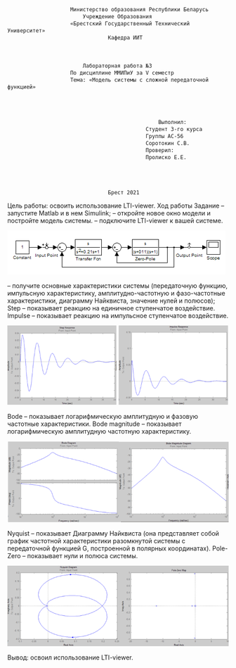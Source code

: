 						Министерство образования Республики Беларусь
							Учреждение Образования
						«Брестский Государственный Технический Университет»
									Кафедра ИИТ



							Лабораторная работа №3
						По дисциплине ММИПиУ за V семестр
						Тема: «Модель системы с сложной передаточной функцией»




													Выполнил:
												Студент 3-го курса
												Группы АС-56
												Соротокин С.В.
												Проверил:
												Пролиско Е.Е.




									Брест 2021
Цель работы: освоить использование LTI-viewer.
Ход работы
Задание
– запустите Matlab и в нем Simulink;
– откройте новое окно модели и постройте модель системы.
– подключите LTI-viewer к вашей системе.

![Screenshot](../src/1.png)
 
– получите основные характеристики системы (передаточную функцию, импульсную характеристику, амплитудно-частотную и фазо-частотные характеристики, диаграмму Найквиста, значение нулей и полюсов);
Step – показывает реакцию на единичное ступенчатое воздействие.
Impulse – показывает реакцию на импульсное ступенчатое воздействие.

![Screenshot](../src/2.png)

Bode – показывает логарифмическую амплитудную и фазовую частотные характеристики.
Bode magnitude – показывает логарифмическую амплитудную частотную характеристику.
  
 ![Screenshot](../src/3.png)
  
Nyquist – показывает Диаграмму Найквиста (она представляет собой график частотной характеристики разомкнутой системы с передаточной функцией G, построенной в полярных координатах).
Pole-Zero – показывает нули и полюса системы.
 
 ![Screenshot](../src/4.png)
 

Вывод: освоил использование LTI-viewer.
